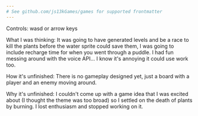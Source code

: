 ```yaml
---
# See github.com/js13kGames/games for supported frontmatter
---
```

Controls: wasd or arrow keys

What I was thinking: It was going to have generated levels and be a race to kill the plants before the water sprite could save them, I was going to include recharge time for when you went through a puddle. I had fun messing around with the voice API... I know it's annoying it could use work too.

How it's unfinished: There is no gameplay designed yet, just a board with a player and an enemy moving around.

Why it's unfinished: I couldn't come up with a game idea that I was excited about (I thought the theme was too broad) so I settled on the death of plants by burning. I lost enthusiasm and stopped working on it.